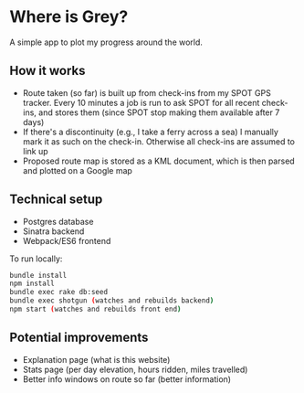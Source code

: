 # Where is Grey?

A simple app to plot my progress around the world.

## How it works

- Route taken (so far) is built up from check-ins from my SPOT GPS tracker.
  Every 10 minutes a job is run to ask SPOT for all recent check-ins, and
  stores them (since SPOT stop making them available after 7 days)
- If there's a discontinuity (e.g., I take a ferry across a sea) I manually
  mark it as such on the check-in. Otherwise all check-ins are assumed to link
  up
- Proposed route map is stored as a KML document, which is then parsed and
  plotted on a Google map

## Technical setup

- Postgres database
- Sinatra backend
- Webpack/ES6 frontend

To run locally:

```bash
bundle install
npm install
bundle exec rake db:seed
bundle exec shotgun (watches and rebuilds backend)
npm start (watches and rebuilds front end)
```

## Potential improvements

- Explanation page (what is this website)
- Stats page (per day elevation, hours ridden, miles travelled)
- Better info windows on route so far (better information)
